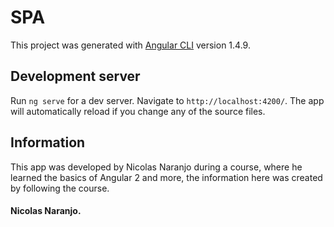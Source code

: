# SPA

This project was generated with [Angular CLI](https://github.com/angular/angular-cli) version 1.4.9.

## Development server

Run `ng serve` for a dev server. Navigate to `http://localhost:4200/`. The app will automatically reload if you change any of the source files.

## Information

This app was developed by Nicolas Naranjo during a course, where he learned the basics of Angular 2 and more, the information here was created by following the course.

#### Nicolas Naranjo.
